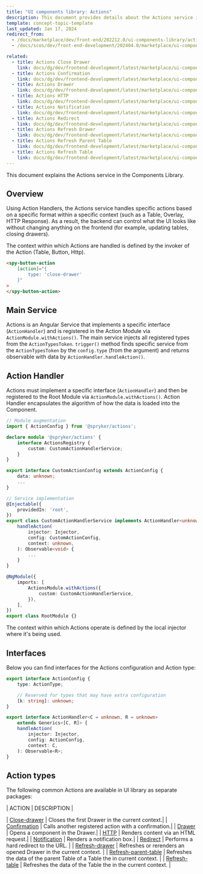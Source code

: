 ```yaml
---
title: "UI components library: Actions"
description: This document provides details about the Actions service in the Components Library.
template: concept-topic-template
last_updated: Jan 17, 2024
redirect_from:
  - /docs/marketplace/dev/front-end/202212.0/ui-components-library/actions/
  - /docs/scos/dev/front-end-development/202404.0/marketplace/ui-components-library/actions/ui-components-library-actions.html

related:
  - title: Actions Close Drawer
    link: docs/dg/dev/frontend-development/latest/marketplace/ui-components-library/actions/actions-close-drawer.html
  - title: Actions Confirmation
    link: docs/dg/dev/frontend-development/latest/marketplace/ui-components-library/actions/actions-confirmation.html
  - title: Actions Drawer
    link: docs/dg/dev/frontend-development/latest/marketplace/ui-components-library/actions/actions-drawer.html
  - title: Actions HTTP
    link: docs/dg/dev/frontend-development/latest/marketplace/ui-components-library/actions/actions-http.html
  - title: Actions Notification
    link: docs/dg/dev/frontend-development/latest/marketplace/ui-components-library/actions/actions-notification.html
  - title: Actions Redirect
    link: docs/dg/dev/frontend-development/latest/marketplace/ui-components-library/actions/actions-redirect.html
  - title: Actions Refresh Drawer
    link: docs/dg/dev/frontend-development/latest/marketplace/ui-components-library/actions/actions-refresh-drawer.html
  - title: Actions Refresh Parent Table
    link: docs/dg/dev/frontend-development/latest/marketplace/ui-components-library/actions/actions-refresh-parent-table.html
  - title: Actions Refresh Table
    link: docs/dg/dev/frontend-development/latest/marketplace/ui-components-library/actions/actions-refresh-table.html
---
```


This document explains the Actions service in the Components Library.

## Overview

Using Action Handlers, the Actions service handles specific actions based on a specific format within a specific context (such as a Table, Overlay, HTTP Response).
As a result, the backend can control what the UI looks like without changing anything on the frontend (for example, updating tables, closing drawers).

The context within which Actions are handled is defined by the invoker of the Action (Table, Button, Http).

```html
<spy-button-action
    [action]="{
        type: 'close-drawer'
    }"
>
</spy-button-action>
```

## Main Service

Actions is an Angular Service that implements a specific interface (`ActionHandler`) and is registered in the Action Module via `ActionModule.withActions()`.
The main service injects all registered types from the `ActionTypesToken`.
`trigger()` method finds specific service from the `ActionTypesToken` by the `config.type` (from the argument) and returns observable with data by `ActionHandler.handleAction()`.

## Action Handler

Actions must implement a specific interface (`ActionHandler`) and then be registered to the Root Module via `ActionModule.withActions()`.
Action Handler encapsulates the algorithm of how the data is loaded into the Component.

```ts
// Module augmentation
import { ActionConfig } from '@spryker/actions';

declare module '@spryker/actions' {
    interface ActionsRegistry {
        custom: CustomActionHandlerService;
    }
}

export interface CustomActionConfig extends ActionConfig {
    data: unknown;
    ...
}

// Service implementation
@Injectable({
    providedIn: 'root',
})
export class CustomActionHandlerService implements ActionHandler<unknown, void> {
    handleAction(
        injector: Injector,
        config: CustomActionConfig,
        context: unknown,
    ): Observable<void> {
        ...
    }
}

@NgModule({
    imports: [
        ActionsModule.withActions({
            custom: CustomActionHandlerService,
        }),
    ],
})
export class RootModule {}
```

The context within which Actions operate is defined by the local injector where it's being used.

## Interfaces

Below you can find interfaces for the Actions configuration and Action type:

```ts
export interface ActionConfig {
    type: ActionType;

    // Reserved for types that may have extra configuration
    [k: string]: unknown;
}

export interface ActionHandler<C = unknown, R = unknown>
    extends Generics<[C, R]> {
    handleAction(
        injector: Injector,
        config: ActionConfig,
        context: C,
    ): Observable<R>;
}
```

## Action types

The following common Actions are available in UI library as separate packages:

| ACTION | DESCRIPTION |

| [Close-drawer](/docs/dg/dev/frontend-development/latest/marketplace/ui-components-library/actions/actions-close-drawer.html)  | Closes the first Drawer in the current context.|
| [Confirmation](/docs/dg/dev/frontend-development/latest/marketplace/ui-components-library/actions/actions-confirmation.html)  | Calls another registered action with a confirmation.|
| [Drawer](/docs/dg/dev/frontend-development/latest/marketplace/ui-components-library/actions/actions-drawer.html)  | Opens a component in the Drawer.|
| [HTTP](/docs/dg/dev/frontend-development/latest/marketplace/ui-components-library/actions/actions-http.html)  | Renders content via an HTML request.|
| [Notification](/docs/dg/dev/frontend-development/latest/marketplace/ui-components-library/actions/actions-notification.html)  | Renders a notification box.|
| [Redirect](/docs/dg/dev/frontend-development/latest/marketplace/ui-components-library/actions/actions-redirect.html) |  Performs a hard redirect to the URL.  |
| [Refresh-drawer](/docs/dg/dev/frontend-development/latest/marketplace/ui-components-library/actions/actions-refresh-drawer.html)  | Refreshes or rerenders an opened Drawer in the current context.  |
| [Refresh-parent-table](/docs/dg/dev/frontend-development/latest/marketplace/ui-components-library/actions/actions-refresh-parent-table.html) | Refreshes the data of the parent Table of a Table the in current context. |
| [Refresh-table](/docs/dg/dev/frontend-development/latest/marketplace/ui-components-library/actions/actions-refresh-table.html) |  Refreshes the data of the Table the in the current context.  |
